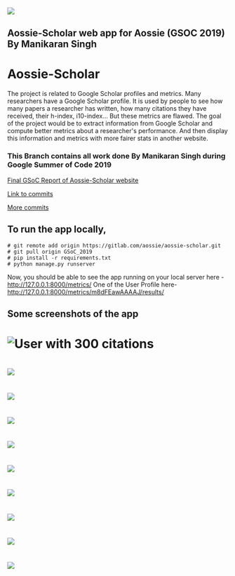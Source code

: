 # <img src="https://raw.githubusercontent.com/ayushsnha/hellow-world/master/68747470733a2f2f6d75736573636f72652e6f72672f73697465732f6d75736573636f72652e6f72672f66696c65732f4361707475726525323064253237652543432538316372616e253230323031362d30332d303125323030392e34382e31315f302e706e.png" align="center"/>

## Aossie-Scholar web app for Aossie (GSOC 2019) By Manikaran Singh

# Aossie-Scholar

The project is related to Google Scholar profiles and metrics. Many researchers have a Google Scholar profile. 
It is used by people to see how many papers a researcher has written, how many citations they have received, their h-index, i10-index... 
But these metrics are flawed. The goal of the project would be to extract information from Google Scholar and compute better metrics about a researcher's performance.
And then display this information and metrics with more fairer stats in another website.

### This Branch contains all work done By Manikaran Singh during Google Summer of Code 2019

[Final GSoC Report of Aossie-Scholar website](https://docs.google.com/document/d/1nfCF9jkd8i678sxWSRwS4kjNlXcWteATjSpyIOLkbmw/edit?usp=sharing)

[Link to commits](https://gitlab.com/Manikaran20/aossie-scholar/commits/local)

[More commits](https://gitlab.com/Manikaran20/aossie-scholar/commits/dep)

## To run the app locally,
    # git remote add origin https://gitlab.com/aossie/aossie-scholar.git
    # git pull origin GSoC_2019
    # pip install -r requirements.txt
    # python manage.py runserver
    
   Now, you should be able to see the app running on your local server here -http://127.0.0.1:8000/metrics/
   One of the User Profile here- http://127.0.0.1:8000/metrics/m8dFEawAAAAJ/results/


## Some screenshots of the app

# ![User with 300 citations](Images/A.png)
# ![](Images/B.png)
# ![](Images/C.png)
# ![](Images/E.png)
# ![](Images/G.png)
# ![](Images/H.png)
# ![](Images/stephan.png)
# ![](Images/I.png)
# ![](Images/S.png)
# ![](Images/SS.png)





